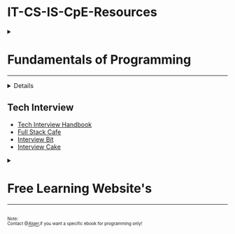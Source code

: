 # IT-CS-IS-CpE-Resources

<details>
    <summary><h1>Fundamentals of Programming</h1><hr></summary>
    <ul>
    <li><a href="https://dl.icdst.org/pdfs/files3/37212bdb847efd3b6115430b634c2202.pdf">Java for Dummies PDF 6th Edition
    <li><a href="https://edu.anarcho-copy.org/Programming%20Languages/Python/Python_All-In-One_for_Dummies.pdf">Python for Dummies
    <li><a href="http://uroci.karadev.net/pdf_basic/C++%20For%20DUMMIES.pdf">C++ for Dummies
    </ul>
</details>

<details>
    <summary><h1>PDF resources</h1><hr></summary>
    <ul>
        <li><a href="https://books.goalkicker.com/">Free Programming BooksGoalKicke</a></li>
        <li><a href="https://www.pdfdrive.com/programming-books.html">PDF Drive</a></li>
        <li><a href="https://archive.org/">Internet Archive</a></li>
        <li><a href="https://www.gutenberg.org/">Project Gutenberg</a></li>
        <li><a href="https://bookboon.com/">BookBoon</a></li>
        <li><a href="https://freecomputerbooks.com/">FreeComputerBooks</a></li>
        <li><a href="https://it-ebooks.dev/">IT-eBooks</a></li>
        <li><a href="http://www.e-booksdirectory.com/">E-Books Directory</a></li>
        <li><a href="https://techbooksforfree.com/">TechBooksForFree</a></li>
        <li><a href="https://www.free-ebooks.net/">Free-Ebooks</a></li>
    </ul>
</details>

## Tech Interview 

- [Tech Interview Handbook](https://www.techinterviewhandbook.org/)
- [Full Stack Cafe](https://www.fullstack.cafe/)
- [Interview Bit](https://www.interviewbit.com/)
- [Interview Cake](https://www.interviewcake.com/)

<details>
    <summary><h1>Free Learning Website's</h1><hr></summary>
    <ul>
        <li><a href="https://www.freecodecamp.org/">FreeCodeCamp</a></li> 
        <li><a href="https://www.sololearn.com/">SoloLearn</a></li>
        <li><a href="https://www.theodinproject.com/">TheOdinProject</a></li>
        <li><a href="https://leetcode.com/">LeetCode</a></li>
        <li><a href="https://hackerrank.com/">HackerRank</a></li>
        <li><a href="https://www.geeksforgeeks.org/">GeeksforGeeks</a></li>
        <li><a href="https://www.codechef.com/">CodeChef</a></li>
        <li><a href="https://www.codingninjas.com/">CodingNinjas</a></li>
        <li><a href="https://codeforces.com/">CodeForces</a></li>
        <li><a href="https://atcoder.jp/">AtCoder</a></li>
        <li><a href="https://grow.google/">GoogleGrow</a></li>
        <li><a href="https://e-tesda.gov.ph/course/index.php?categoryid=21">TesdaWebDevCourse</a></li>
        <li><a href="https://www.codewars.com/">CodeWars</a></li>
        <li><a href="https://code.org/">CodeOrg</a></li>
        <li><a href="https://www.w3schools.com/">W3School</a></li>
    </ul>
</details>

<sup><sub>Note: </br>Contact @<a href="">Alger</a>,if you want a specific ebook for programming only!</sub></sup>